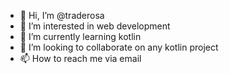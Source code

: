 - 👋 Hi, I’m @traderosa
- 👀 I’m interested in web development
- 🌱 I’m currently learning kotlin
- 💞️ I’m looking to collaborate on any kotlin project
- 📫 How to reach me via email

<!---
traderosa/traderosa is a ✨ special ✨ repository because its `README.md` (this file) appears on your GitHub profile.
You can click the Preview link to take a look at your changes.
--->
